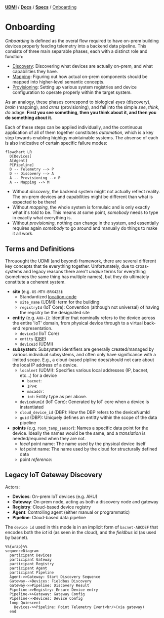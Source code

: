 [**UDMI**](../../) / [**Docs**](../) / [**Specs**](./) / [Onboarding](#)

# Onboarding

_Onboarding_ is defined as the overal flow required to have on-prem building devices
properly feeding telemetry into a backend data pipeline. This consists of three main
separable phases, each with a distinct role and function:

* [Discovery](discovery.md): Discovering what devices are actually on-prem, and what
  capabilities they have.
* [Mapping](mapping.md): Figuring out how actual on-prem components should be mapped
  into higher-level semantic concepts.
* [Provisioning](provisioning.md): Setting up various system registries and device
  configuration to operate properly within the target system.

As an analogy, these phases correspond to biological _eyes_ (discovery), _brain_ (mapping), and
_arms_ (provisioning), and fall into the simple _see_, _think_, _do_ adage:
**First you see something, then you think about it, and then you do something about it.**

Each of these steps can be applied individually, and the continuous application of
all of them together constitutes _automation_, which is a key step towards enabling
highligy maintainable systems. The absense of each is also indicative of certain
specific failure modes:

```mermaid
flowchart LR
  D[Devices]
  A[Agent]
  P[Pipeline]
  D -- Telemetry --> P
  D -- Discovery --> A
  A -- Provisioning --> P
  A -- Mapping --> M
```

* Without _discovery_, the backend system might not actually reflect reality. The on-prem
devices and capabilities might be different than what is expected to be there!
* Without _mapping_, the whole system is formulaic and is only exactly what it's told
to be. This means at some point, _somebody_ needs to type in exactly what everything is.
* Without _provisioning_, nothing can change in the system, and essentially requires
again _somebody_ to go around and manually do things to make it all work.

## Terms and Definitions

Throuought the UDMI (and beyond) framework, there are several different key concepts
that tie everything together. Unfortunately, due to cross-systems and legacy reasons
there aren't _unqiue_ terms for everything (sometimes the same thing has multiple names),
but they do ultimately constitute a coherent system.

* **site** (e.g. `US-MTV-BRX423`):
  * Standardized [location-code](https://unece.org/trade/cefact/unlocode-code-list-country-and-territory)
  * `site_name` (UDMI): term for the building
  * `registryId` (IoT Core): Convention (although not universal) of having the regsitry be the designated site
* **entity** (e.g. `AHU-1`): Identifier that nominally refers to the device across the entire 'IoT' domain, from
  physical device through to a virtual back-end representation.
  * `deviceId` (IoT Core)
  * `entity` ([DBP](https://google.github.io/digitalbuildings/))
  * `deviceId` (UDMI)
* **subsystem**: Subsystem identifiers are generally created/managed by various individual subsystems, and often
  only have significance with a limited scope. E.g., a cloud-based pipline does/should not care about the
  local IP address of a device.
  * `localnet` (UDMI): Specifies various local addresses (IP, bacnet, etc...) for a device
    * `bacnet`:
    * `IPv4`:
    * `macaddr`:
    * `iot`: Entity type as per above.
  * `deviceNumId` (IoT Core): Generated by IoT core when a device is instantiated
  * `cloud_device_id` (DBP): How the DBP refers to the deviceNumId
  * `guid` (DBP): Uniquely defines an entitty within the scope of the data pipeline
* **points** (e.g. `room_temp_sensor`): Names a specific data point for the device. Ideally the names would
  be the same, and a _translation_ is needed/required when they are not.
  * _local_ point name: The name used by the physical device itself
  * _iot_ point name: The name used by the cloud for structurally defined data
  * point _reference_:

## Legacy IoT Gateway Discovery

Actors:
* **Devices**: On-prem IoT devices (e.g. AHU)
* **Gateway**: On-prem node, acting as both a discovery node and gateway
* **Registry**: Cloud-based device registry
* **Agent**: Controlling agent (either manual or programmatic)
* **Pipeline**: Cloud-based data pipeline

The `device id` used in this mode is in an implicit form of `bacnet-ABCDEF` that encodes
both the _iot_ id (as seen in the cloud), and the _fieldbus_ id (as used by bacnet).

```mermaid
%%{wrap}%%
sequenceDiagram
  participant Devices
  participant Gateway
  participant Registry
  participant Agent
  participant Pipeline
  Agent->>Gateway: Start Discovery Sequence
  Gateway-->Devices: Fieldbus Discovery
  Gateway->>Pipeline: Discovery Result
  Pipeline->>Registry: Ensure Device entry
  Pipeline->>Gateway: Gateway Config
  Pipeline->>Devices: Device Config
  loop Quiescent
    Devices->>Pipeline: Point Telemetry Event<br/>(via gateway)
  end
```

